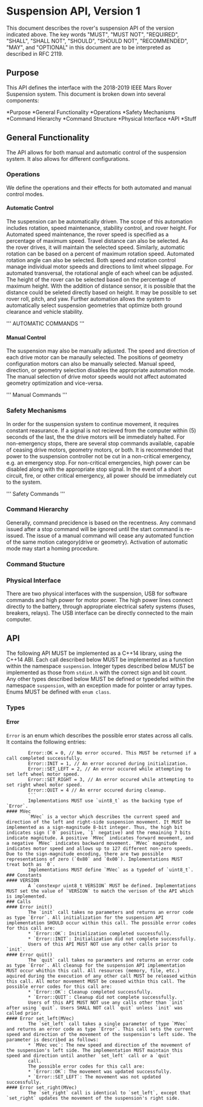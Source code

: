 # Suspension API, Version 1
This document describes the rover's suspension API of the version indicated above.
The key words "MUST", "MUST NOT", "REQUIRED", "SHALL", "SHALL NOT", "SHOULD", "SHOULD NOT", "RECOMMENDED", "MAY", and "OPTIONAL" in this document are to be interpreted as described in RFC 2119.
## Purpose
This API defines the interface with the 2018-2019 IEEE Mars Rover Suspension system. 
This document is broken down into several components:

*Purpose
*General Functionality
	*Operations
	*Safety Mechanisms
	*Command Hierarchy
	*Command Structure
	*Physical Interface
*API
	*Stuff
## General Functionality
<!-- picture of setup -->
The API allows for both manual and automatic control of the suspension system. It also
allows for different configurations.
### Operations
We define the operations and their effects for both automated and manual
control modes. 
#### Automatic Control
The suspension can be automatically driven. The scope of this automation
includes rotation, speed maintenance, stability control, and rover height. For
Automated speed maintenance, the rover speed is specified as a percentage of
maximum speed. Travel distance can also be selected. As the rover drives, it
will maintain the selected speed. Similarly, automatic rotation can be based on
a percent of maximum rotation speed. Automated rotation angle can also be
selected. Both speed and rotation control manage individual motor speeds and
directions to limit wheel slippage. For automated transversal, the rotational
angle of each wheel can be adjusted. The height of the rover can be selected based on the percentage of maximum height. With the addition of distance sensor, it is possible that the distance could be seleted directly based on height. It may be possible to set rover roll, pitch, and yaw. Further automation allows the system to automatically select suspension geometries that
optimize both ground clearance and vehicle stability.

''' 
AUTOMATIC COMMANDS
'''

#### Manual Control
The suspension may also be manually adjusted. The speed and direction of each
drive motor can be manaully selected. The positions of geometry configuration
motors can also be manually selected. Manual speed, direction, or geometry
selection disables the appropriate automation mode. The manual selection of
drive motor speeds would not affect automated geometry optimization and
vice-versa.

'''
Manual Commands
'''

### Safety Mechanisms
In order for the suspension system to continue movement, it requires constant
reasurance. If a signal is not recieved from the computer within (5) seconds of
the last, the the drive motors will be immediately halted. For non-emergency
stops, there are several stop commands available, capable of ceasing drive
motors, geometry motors, or both. It is recommended that power to the
suspension controller not be cut in a non-critical emergency, e.g. an emergency
stop. For non-critical emergencies, high power can be disabled along with the
appropriate stop signal. In the event of a short circuit, fire, or other critical emergency, all
power should be immediately cut to the system.

'''
Safety Commands
'''

### Command Hierarchy
<!-- Command Hierarchy Chart --> 
Generally, command precidence is based on the recentness. Any command issued
after a stop command will be ignored until the start command is re-issued. The
issue of a manual command will cease any automated function of the same motion
category(drive or geometry). Activation of automatic mode may start a homing
procedure.  
### Command Stucture

### Physical Interface
There are two physical interfaces with the suspension, USB for software
commands and high power for motor power. The high power lines connect directly
to the battery, through appropriate electrical safety systems (fuses, breakers,
relays). The USB interface can be directly connected to the main computer.

## API
The following API MUST be implemented as a C++14 library, using the C++14 ABI. Each call described below MUST be implemented as a function within the namespace `suspension`. Integer types described below MUST be implemented as those from `stdint.h` with the correct sign and bit count. Any other types described below MUST be defined or typedefed within the namespace `suspension`, with an exception made for pointer or array types. Enums MUST be defined with `enum class`.
### Types
#### Error
`Error` is an enum which describes the possible error states across all calls. It contains the following entries:
```
		Error::OK = 0, // No error occured. This MUST be returned if a call completed successfully.
		Error::INIT = 1, // An error occured during initialization.
		Error::SET_LEFT = 2, // An error occured while attempting to set left wheel motor speed.
		Error::SET_RIGHT = 3, // An error occured while attempting to set right wheel motor speed.
		Error::QUIT = 4 // An error occured during cleanup.
		```
		Implementations MUST use `uint8_t` as the backing type of `Error`.
#### MVec
		`MVec` is a vector which describes the current speed and direction of the left and right-side suspension movement. It MUST be implemented as a sign-magnitude 8-bit integer. Thus, the high bit indicates sign (`0` positive, `1` negative) and the remaining 7 bits indicate magnitude. A positive `MVec` indicates forward movement, and a negative `MVec` indicates backward movement. `MVec` magnitude indicates motor speed and allows up to 127 different non-zero speeds. Due to the sign-magnitude encoding, there are two possible representations of zero (`0x80` and `0x00`). Implementations MUST treat both as `0`.
		Implementations MUST define `MVec` as a typedef of `uint8_t`.
### Constants
#### VERSION
		A `constexpr uint8_t VERSION` MUST be defined. Implementations MUST set the value of `VERSION` to match the verison of the API which is implemented.
### Calls
#### Error init()
		The `init` call takes no parameters and returns an error code as type `Error`. All initialization for the suspension API implementation SHOULD occur within this call. The possible error codes for this call are:
		* `Error::OK`: Initialization completed successfully.
		* `Error::INIT`: Initialization did not complete successfully.
		Users of this API MUST NOT use any other calls prior to `init`.
#### Error quit()
		The `quit` call takes no parameters and returns an error code as type `Error`. All cleanup for the suspension API implementation MUST occur whithin this call. All resources (memory, file, etc.) aquired during the execution of any other call MUST be released within this call. All motor movement MUST be ceased within this call. The possible error codes for this call are:
		* `Error::OK`: Cleanup completed successfully.
		* `Error::QUIT`: Cleanup did not complete successfully.
		Users of this API MUST NOT use any calls other than `init` after using `quit`. Users SHALL NOT call `quit` unless `init` was called prior.
#### Error set_left(MVec)
		The `set_left` call takes a single parameter of type `MVec` and returns an error code as type `Error`. This call sets the current speed and direction of the movement of the suspension's left side. The parameter is described as follows:
		* `MVec vec`: The new speed and direction of the movement of the suspension's left side. The implementation MUST maintain this speed and direction until another `set_left` call or a `quit`
		call.
		The possible error codes for this call are:
		* `Error::OK`: The movement was updated successfully.
		* `Error::SET_LEFT`: The movement was not updated successfully.
#### Error set_right(MVec)
		The `set_right` call is identical to `set_left`, except that `set_right` updates the movement of the suspension's right side.
